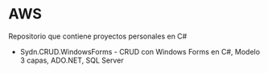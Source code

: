 # AWS
Repositorio que contiene proyectos personales en C#

* Sydn.CRUD.WindowsForms - CRUD con Windows Forms en C#, Modelo 3 capas, ADO.NET, SQL Server
